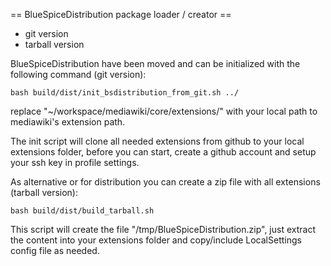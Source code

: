 == BlueSpiceDistribution package loader / creator ==

* git version
* tarball version

BlueSpiceDistribution have been moved and can be initialized with the following command (git version):

	bash build/dist/init_bsdistribution_from_git.sh ../

replace "~/workspace/mediawiki/core/extensions/" with your local path to mediawiki's extension path.

The init script will clone all needed extensions from github to your local extensions folder, before you can start, create a github account and setup your ssh key in profile settings. 

As alternative or for distribution you can create a zip file with all extensions (tarball version):

	bash build/dist/build_tarball.sh

This script will create the file "/tmp/BlueSpiceDistribution.zip", just extract the content into your extensions folder and copy/include LocalSettings config file as needed. 
